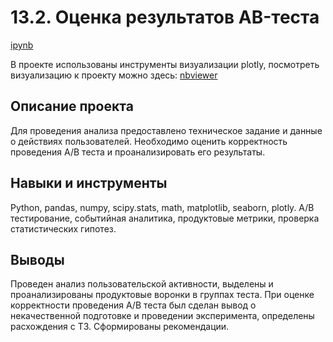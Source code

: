 # 13.2. Оценка результатов AB-теста

[ipynb](https://github.com/Natalyas23/Portfolio/blob/main/13.2.%20Выпуск_Оценка%20результатов%20AB-теста/13.%20Выпуск_Оценка%20результатов%20AB-теста.ipynb)

В проекте использованы инструменты визуализации plotly, посмотреть визуализацию к проекту можно здесь: [nbviewer](https://nbviewer.org/github/Natalyas23/Portfolio/blob/main/13.2.%20Выпуск_Оценка%20результатов%20AB-теста/13.%20Выпуск_Оценка%20результатов%20AB-теста.ipynb) 

## Описание проекта

Для проведения анализа предоставлено техническое задание и данные о действиях пользователей. Необходимо оценить корректность проведения А/В теста и проанализировать его результаты.

## Навыки и инструменты

Python, pandas, numpy, scipy.stats, math, matplotlib, seaborn, plotly. А/В тестирование, событийная аналитика, продуктовые метрики, проверка статистических гипотез.

## Выводы

Проведен анализ пользовательской активности, выделены и проанализированы продуктовые воронки в группах теста. При оценке корректности  проведения А/В теста был сделан вывод о некачественной подготовке и проведении эксперимента, определены расхождения с ТЗ. Сформированы рекомендации.
